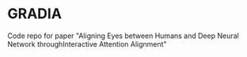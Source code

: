 # GRADIA
Code repo for paper "Aligning Eyes between Humans and Deep Neural Network throughInteractive Attention Alignment"
